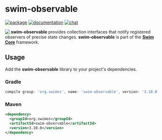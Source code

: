 # swim-observable

[![package](https://img.shields.io/maven-central/v/org.swimos/swim-util?label=maven)](https://mvnrepository.com/artifact/org.swimos/swim-observable)
[![documentation](https://img.shields.io/badge/doc-JavaDoc-blue.svg)](https://docs.swimos.org/java/latest/swim.observable/module-summary.html)
[![chat](https://img.shields.io/badge/chat-Gitter-green.svg)](https://gitter.im/swimos/community)

<a href="https://www.swimos.org"><img src="https://docs.swimos.org/readme/marlin-blue.svg" align="left"></a>

**swim-observable** provides collection interfaces that notify registered
observers of precise state changes.  **swim-observable** is part of the
[**Swim Core**](https://github.com/swimos/swim/tree/master/swim-system-java/swim-core-java) framework.

## Usage

Add the **swim-observable** library to your project's dependencies.

### Gradle

```groovy
compile group: 'org.swimos', name: 'swim-observable', version: '3.10.0'
```

### Maven

```xml
<dependency>
  <groupId>org.swimos</groupId>
  <artifactId>swim-observable</artifactId>
  <version>3.10.0</version>
</dependency>
```
